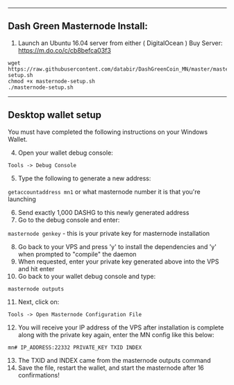 
***
##  Dash Green Masternode Install:
1. Launch an Ubuntu 16.04 server from either ( DigitalOcean )
Buy Server: https://m.do.co/c/cb8befca03f3

```
wget https://raw.githubusercontent.com/databir/DashGreenCoin_MN/master/masternode-setup.sh
chmod +x masternode-setup.sh
./masternode-setup.sh

```
***

## Desktop wallet setup  


You must have completed the following instructions on your Windows Wallet.


4. Open your wallet debug console:

```Tools -> Debug Console```

5. Type the following to generate a new address:

```getaccountaddress mn1``` or what masternode number it is that you're launching

6. Send exactly 1,000 DASHG to this newly generated address
7. Go to the debug console and enter:

```masternode genkey``` - this is your private key for masternode installation

8. Go back to your VPS and press 'y' to install the dependencies and 'y' when prompted to "compile" the daemon
9. When requested, enter your private key generated above into the VPS and hit enter
10. Go back to your wallet debug console and type:

```masternode outputs```

11. Next, click on:

```Tools -> Open Masternode Configuration File```

12. You will receive your IP address of the VPS after installation is complete along with the private key again, enter the MN config like this below:

```mn# IP_ADDRESS:22332 PRIVATE_KEY TXID INDEX```

13. The TXID and INDEX came from the masternode outputs command
14. Save the file, restart the wallet, and start the masternode after 16 confirmations!
